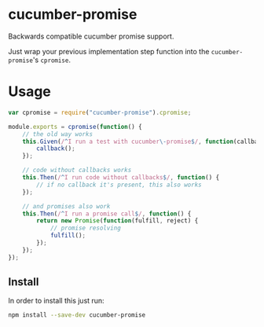 # cucumber-promise

Backwards compatible cucumber promise support.

Just wrap your previous implementation step function
into the `cucumber-promise`'s `cpromise`.

# Usage

```javascript
var cpromise = require("cucumber-promise").cpromise;

module.exports = cpromise(function() {
    // the old way works
    this.Given(/^I run a test with cucumber\-promise$/, function(callback) {
        callback();
    });

    // code without callbacks works
    this.Then(/^I run code without callbacks$/, function() {
        // if no callback it's present, this also works
    });

    // and promises also work
    this.Then(/^I run a promise call$/, function() {
        return new Promise(function(fulfill, reject) {
            // promise resolving
            fulfill();
        });
    });
});
```

## Install

In order to install this just run:

```sh
npm install --save-dev cucumber-promise
```


